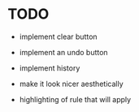 

# TODO

- implement clear button

- implement an undo button

- implement history

- make it look nicer aesthetically

- highlighting of rule that will apply
